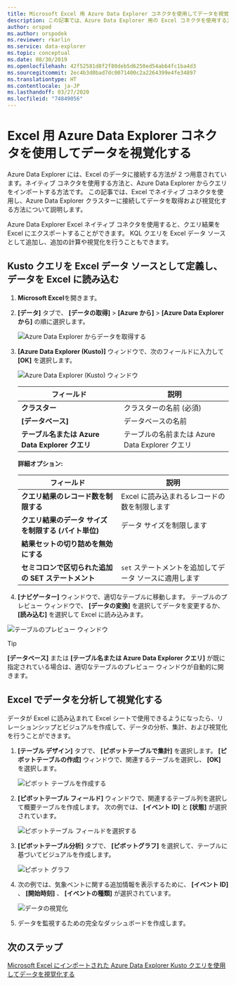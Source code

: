 ```yaml
---
title: Microsoft Excel 用 Azure Data Explorer コネクタを使用してデータを視覚化する
description: この記事では、Azure Data Explorer 用の Excel コネクタを使用する方法について説明します。
author: orspod
ms.author: orspodek
ms.reviewer: rkarlin
ms.service: data-explorer
ms.topic: conceptual
ms.date: 08/30/2019
ms.openlocfilehash: 42f52581d8f2f80deb5d6250ed54ab64fc1ba4d3
ms.sourcegitcommit: 2ec4b3d0bad7dc0071400c2a2264399e4fe34897
ms.translationtype: HT
ms.contentlocale: ja-JP
ms.lasthandoff: 03/27/2020
ms.locfileid: "74849056"
---
```

# <a name="visualize-data-using-the-azure-data-explorer-connector-for-excel"></a>Excel 用 Azure Data Explorer コネクタを使用してデータを視覚化する

Azure Data Explorer には、Excel のデータに接続する方法が 2 つ用意されています。ネイティブ コネクタを使用する方法と、Azure Data Explorer からクエリをインポートする方法です。 この記事では、Excel でネイティブ コネクタを使用し、Azure Data Explorer クラスターに接続してデータを取得および視覚化する方法について説明します。

Azure Data Explorer Excel ネイティブ コネクタを使用すると、クエリ結果を Excel にエクスポートすることができます。 KQL クエリを Excel データ ソースとして追加し、追加の計算や視覚化を行うこともできます。

## <a name="define-kusto-query-as-an-excel-data-source-and-load-the-data-to-excel"></a>Kusto クエリを Excel データ ソースとして定義し、データを Excel に読み込む

1. **Microsoft Excel**を開きます。
1. **[データ]** タブで、 **[データの取得]**  >  **[Azure から]**  >  **[Azure Data Explorer から]** の順に選択します。

    ![Azure Data Explorer からデータを取得する](media/excel-connector/get-data-from-adx.png)

1. **[Azure Data Explorer (Kusto)]** ウィンドウで、次のフィールドに入力して **[OK]** を選択します。

    ![Azure Data Explorer (Kusto) ウィンドウ](media/excel-connector/adx-connection-window.png)
    
    |フィールド   |説明 |
    |---------|---------|
    |**クラスター**   |   クラスターの名前 (必須)      |    
    |**[データベース]**     |    データベースの名前      |    
    |**テーブル名または Azure Data Explorer クエリ**    |     テーブルの名前または Azure Data Explorer クエリ    | 
    
    **詳細オプション:**

     |フィールド   |説明 |
    |---------|---------|
    |**クエリ結果のレコード数を制限する**     |     Excel に読み込まれるレコードの数を制限します  |    
    |**クエリ結果のデータ サイズを制限する (バイト単位)**    |    データ サイズを制限します      |   
    |**結果セットの切り詰めを無効にする**    |         |      
    |**セミコロンで区切られた追加の SET ステートメント**    |    `set` ステートメントを追加してデータ ソースに適用します     |   

1.  **[ナビゲーター]** ウィンドウで、適切なテーブルに移動します。 テーブルのプレビュー ウィンドウで、 **[データの変換]** を選択してデータを変更するか、 **[読み込む]** を選択して Excel に読み込みます。

![テーブルのプレビュー ウィンドウ](media/excel-connector/navigate-table-preview-window.png)

   > [!TIP]
   > **[データベース]** または **[テーブル名または Azure Data Explorer クエリ]** が既に指定されている場合は、適切なテーブルのプレビュー ウィンドウが自動的に開きます。 

## <a name="analyze-and-visualize-data-in-excel"></a>Excel でデータを分析して視覚化する

データが Excel に読み込まれて Excel シートで使用できるようになったら、リレーションシップとビジュアルを作成して、データの分析、集計、および視覚化を行うことができます。 

1.  **[テーブル デザイン]** タブで、 **[ピボットテーブルで集計]** を選択します。 **[ピボットテーブルの作成]** ウィンドウで、関連するテーブルを選択し、 **[OK]** を選択します。

    ![ピボット テーブルを作成する](media/excel-connector/create-pivot-table.png)

1. **[ピボットテーブル フィールド]** ウィンドウで、関連するテーブル列を選択して概要テーブルを作成します。 次の例では、 **[イベント ID]** と **[状態]** が選択されています。
    
    ![ピボットテーブル フィールドを選択する](media/excel-connector/pivot-table-pick-fields.png)

1. **[ピボットテーブル分析]** タブで、 **[ピボットグラフ]** を選択して、テーブルに基づいてビジュアルを作成します。 

    ![ピボット グラフ](media/excel-connector/pivot-table-analyze-pivotchart.png)

1. 次の例では、気象ベントに関する追加情報を表示するために、 **[イベント ID]** 、 **[開始時刻]** 、 **[イベントの種類]** が選択されています。

    ![データの視覚化](media/excel-connector/visualize-excel-data.png)

1. データを監視するための完全なダッシュボードを作成します。

## <a name="next-steps"></a>次のステップ

[Microsoft Excel にインポートされた Azure Data Explorer Kusto クエリを使用してデータを視覚化する](excel-blank-query.md)